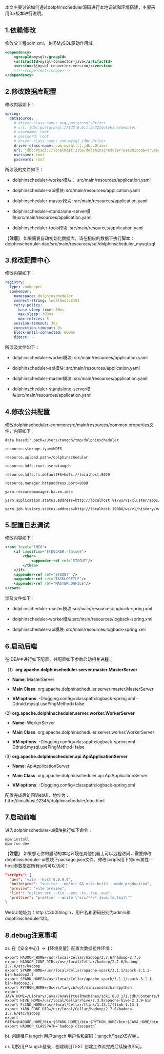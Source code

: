 



​		本文主要讨论如何通过dolphinscheduler源码进行本地调试和环境搭建，主要采用3.x版本进行说明。

## 1.依赖修改

修改父工程pom.xml，关闭MySQL驱动作用域。

```xml
<dependency>
    <groupId>mysql</groupId>
    <artifactId>mysql-connector-java</artifactId>
    <version>${mysql.connector.version}</version>
    <!--<scope>test</scope>-->
</dependency>
```

## 2.修改数据库配置

修改内容如下：

```yaml
spring:
  datasource:
    # driver-class-name: org.postgresql.Driver
    # url: jdbc:postgresql://127.0.0.1:5432/dolphinscheduler
    # username: root
    # password: root
    # driver-class-name: com.mysql.jdbc.Driver
    driver-class-name: com.mysql.cj.jdbc.Driver
    url: jdbc:mysql://localhost:3306/dolphinscheduler?useUnicode=true&characterEncoding=UTF-8
    username: root
    password: root
```

所涉及的文件如下：

- dolphinscheduler-worker模块：          src/main/resources/application.yaml

- dolphinscheduler-api模块:              src/main/resources/application.yaml

- dolphinscheduler-master模块:           src/main/resources/application.yaml

- dolphinscheduler-standalone-server模块:src/main/resources/application.yaml

- dolphinscheduler-tools模块:            src/main/resources/application.yaml

【**注意**】 如果需要自动初始化数据库，请在相应的数据下执行脚本：dolphinscheduler-dao/src/main/resources/sql/dolphinscheduler_mysql.sql

## 3.修改配置中心

修改内容如下：

```yaml
registry:
  type: zookeeper
  zookeeper:
    namespace: dolphinscheduler
    connect-string: localhost:2181
    retry-policy:
      base-sleep-time: 60ms
      max-sleep: 300ms
      max-retries: 5
    session-timeout: 30s
    connection-timeout: 9s
    block-until-connected: 600ms
    digest: ~
```

所涉及文件如下：

- dolphinscheduler-worker模块:           src/main/resources/application.yaml

- dolphinscheduler-api模块:              src/main/resources/application.yaml

- dolphinscheduler-master模块:           src/main/resources/application.yaml

- dolphinscheduler-standalone-server模块:src/main/resources/application.yaml

## 4.修改公共配置

修改dolphinscheduler-common:src/main/resources/common.properties文件，内容如下：

```properities
data.basedir.path=/Users/tangch/tmp/dolphinscheduler

resource.storage.type=HDFS

resource.upload.path=/dolphinscheduler

resource.hdfs.root.user=tangch

resource.hdfs.fs.defaultFS=hdfs://localhost:8020

resource.manager.httpaddress.port=8088

yarn.resourcemanager.ha.rm.ids=

yarn.application.status.address=http://localhost:%s/ws/v1/cluster/apps/%s

yarn.job.history.status.address=http://localhost:19888/ws/v1/history/mapreduce/jobs/%s
```

## 5.配置日志调试

修改内容如下：

```xml
<root level="INFO">
    <if condition="${DOCKER:-false}">
        <then>
            <appender-ref ref="STDOUT"/>
        </then>
    </if>
    <appender-ref ref="STDOUT" />
    <appender-ref ref="TASKLOGFILE"/>
    <appender-ref ref="MASTERLOGFILE"/>
</root>
```

涉及文件如下：

- dolphinscheduler-master模块:src/main/resources/logback-spring.xml

- dolphinscheduler-worker模块:src/main/resources/logback-spring.xml

- dolphinscheduler-api模块:   src/main/resources/logback-spring.xml

## 6.启动后端

在IDEA中进行如下配置，并配置如下参数启动相关进程：

（1）**org.apache.dolphinscheduler.server.master.MasterServer**

- **Name**:        MasterServer

- **Main Class**:  org.apache.dolphinscheduler.server.master.MasterServer

- **VM options**:  -Dlogging.config=classpath:logback-spring.xml -Ddruid.mysql.usePingMethod=false

(2) **org.apache.dolphinscheduler.server.worker.WorkerServer**

- **Name**:       WorkerServer

- **Main Class**: org.apache.dolphinscheduler.server.worker.WorkerServer

- **VM options**: -Dlogging.config=classpath:logback-spring.xml -Ddruid.mysql.usePingMethod=false


(3) **org.apache.dolphinscheduler.api.ApiApplicationServer**

- **Name**:        ApiApplicationServer

- **Main Class**:  org.apache.dolphinscheduler.api.ApiApplicationServer

- **VM options**:  -Dlogging.config=classpath:logback-spring.xml

配置完成后访问WebUI，地址为：http://localhost:12345/dolphinscheduler/doc.html

## 7.启动前端

进入dolphinscheduler-ui模块执行如下命令：

```shell
npm install
npm run dev
```

【**注意**】 如果想让你的启动的本地环境在其他机器上可以远程访问，需要修改dolphinscheduler-ui模块下package.json文件，修改scripts段下的dev属性--host参数指定所有ip均可以访问：

```json
"scripts": {
  "dev": "vite --host 0.0.0.0",
  "build:prod": "vue-tsc --noEmit && vite build --mode production",
  "preview": "vite preview",
  "lint": "eslint src --fix --ext .ts,.tsx,.vue",
  "prettier": "prettier --write \"src/**/*.{vue,ts,tsx}\""
}
```

WebUI地址为：http://<ip>:3000/login，用户名和密码分别为admin和dolphinscheduler123。

## 8.debug注意事项

a). 在【安全中心】->【环境变量】配置大数据组件环境：

```shell
export HADOOP_HOME=/usr/local/Cellar/hadoop/2.7.6/hadoop-2.7.6
export HADOOP_CONF_DIRs=/usr/local/Cellar/hadoop/2.7.6/hadoop-2.7.6/etc/hadoop
export SPARK_HOME=/usr/local/Cellar/apache-spark/3.1.1/spark-3.1.1-bin-hadoop2.7
export SPARK_HOME2=/usr/local/Cellar/apache-spark/3.1.1/spark-3.1.1-bin-hadoop2.7
export PYTHON_HOME=/Users/tangch/opt/miniconda3/bin/python
export JAVA_HOME=/Library/Java/JavaVirtualMachines/jdk1.8.0_171.jdk/Contents/Home/
export HIVE_HOME=/usr/local/Cellar/hive/2.3.9/apache-hive-2.3.9-bin
export FLINK_HOME=/usr/local/Cellar/flink/1.13.1/flink-1.13.1
export YARN_CONF_DIR=/usr/local/Cellar/hadoop/2.7.6/hadoop-2.7.6/etc/hadoop
export PATH=$HADOOP_HOME/bin:$SPARK_HOME2/bin:$PYTHON_HOME/bin:$JAVA_HOME/bin:$HIVE_HOME/bin:$FLINK_HOME/bin:$PATH
export HADOOP_CLASSPATH=`hadoop classpath`
```

b). 创建租户tangch 用户tangch 用户名和密码：tangch/1qazXSW@ 。

c). 切换用户tangch登录，创建项目TEST 创建工作流完成后续操作即可。